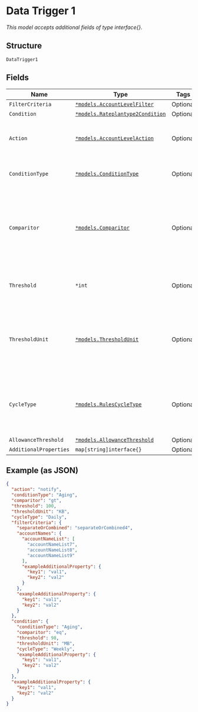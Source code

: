 
# Data Trigger 1

*This model accepts additional fields of type interface{}.*

## Structure

`DataTrigger1`

## Fields

| Name | Type | Tags | Description |
|  --- | --- | --- | --- |
| `FilterCriteria` | [`*models.AccountLevelFilter`](../../doc/models/account-level-filter.md) | Optional | - |
| `Condition` | [`*models.Rateplantype2Condition`](../../doc/models/rateplantype-2-condition.md) | Optional | - |
| `Action` | [`*models.AccountLevelAction`](../../doc/models/account-level-action.md) | Optional | The action taken when trigger conditions are met |
| `ConditionType` | [`*models.ConditionType`](../../doc/models/condition-type.md) | Optional | The condition type being monitored |
| `Comparitor` | [`*models.Comparitor`](../../doc/models/comparitor.md) | Optional | The boolean of the comparison. `gt` is Greater Than, `lt` is Less Than and `eq` is Equal To |
| `Threshold` | `*int` | Optional | The threshold value the trigger monitors for |
| `ThresholdUnit` | [`*models.ThresholdUnit`](../../doc/models/threshold-unit.md) | Optional | The units of the threshold. This can be KB, Kilobits, MB, Megabits, or GB, Gigabits |
| `CycleType` | [`*models.RulesCycleType`](../../doc/models/rules-cycle-type.md) | Optional | The interval to monitor for the threshold. This can be Daily, Weekly or Monthly |
| `AllowanceThreshold` | [`*models.AllowanceThreshold`](../../doc/models/allowance-threshold.md) | Optional | - |
| `AdditionalProperties` | `map[string]interface{}` | Optional | - |

## Example (as JSON)

```json
{
  "action": "notify",
  "conditionType": "Aging",
  "comparitor": "gt",
  "threshold": 100,
  "thresholdUnit": "KB",
  "cycleType": "Daily",
  "filterCriteria": {
    "separateOrCombined": "separateOrCombined4",
    "accountNames": {
      "accountNameList": [
        "accountNameList7",
        "accountNameList8",
        "accountNameList9"
      ],
      "exampleAdditionalProperty": {
        "key1": "val1",
        "key2": "val2"
      }
    },
    "exampleAdditionalProperty": {
      "key1": "val1",
      "key2": "val2"
    }
  },
  "condition": {
    "conditionType": "Aging",
    "comparitor": "eq",
    "threshold": 98,
    "thresholdUnit": "MB",
    "cycleType": "Weekly",
    "exampleAdditionalProperty": {
      "key1": "val1",
      "key2": "val2"
    }
  },
  "exampleAdditionalProperty": {
    "key1": "val1",
    "key2": "val2"
  }
}
```

